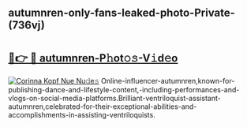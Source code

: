 ## autumnren-only-fans​-leaked-photo​-Private-(736vj)


# <h2><a href="https://mediaupload.pro?title=autumnren&ref=git">🔗👉 🔴 autumnren-P𝚑ot𝚘𝚜-V𝚒d𝚎o</a></h2>

[![Corinna Kopf Nue Nu𝚍e𝚜](https://i.imgur.com/0qMVB7G.gif)](https://mediaupload.pro?title=autumnren&ref=git)
Online-influencer-autumnren,known-for-publishing-dance-and-lifestyle-content,-including-performances-and-vlogs-on-social-media-platforms.Brilliant-ventriloquist-assistant-autumnren,celebrated-for-their-exceptional-abilities-and-accomplishments-in-assisting-ventriloquists.  
